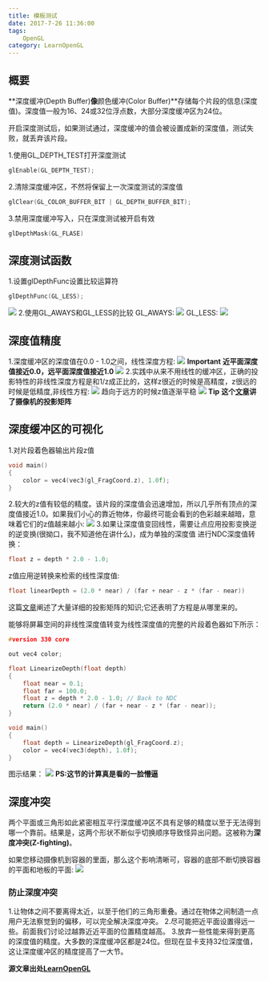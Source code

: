 ```yaml
---
title: 模板测试
date: 2017-7-26 11:36:00
tags: 
    OpenGL
category: LearnOpenGL
---
```


## 概要
**深度缓冲(Depth Buffer)**像**颜色缓冲(Color Buffer)**存储每个片段的信息(深度值)。深度值一般为16、24或32位浮点数，大部分深度缓冲区为24位。

开启深度测试后，如果测试通过，深度缓冲的值会被设置成新的深度值，测试失败，就丢弃该片段。

1.使用GL_DEPTH_TEST打开深度测试
```C++
glEnable(GL_DEPTH_TEST);
```
2.清除深度缓冲区，不然将保留上一次深度测试的深度值
```C++
glClear(GL_COLOR_BUFFER_BIT | GL_DEPTH_BUFFER_BIT);
```
3.禁用深度缓冲写入，只在深度测试被开启有效
```C++
glDepthMask(GL_FLASE)
```

## 深度测试函数
1.设置glDepthFunc设置比较运算符
```C++
glDepthFunc(GL_LESS);
```
![](comparison_operator.png)
2.使用GL_AWAYS和GL_LESS的比较
GL_AWAYS:
![](depth_testing_func_always.png)
GL_LESS:
![](depth_testing_func_less.png)

## 深度值精度
1.深度缓冲区的深度值在0.0 - 1.0之间，线性深度方程:
![](linear_equation.png)
**Important**
**近平面深度值接近0.0，远平面深度值接近1.0**
![](depth_linear_graph.png)
2.实践中从来不用线性的缓冲区，正确的投影特性的非线性深度方程是和1/z成正比的，这样z很近的时候是高精度，z很远的时候是低精度,非线性方程:
![](no_linear_equation.png)
趋向于远方的时候z值逐渐平稳
![](depth_non_linear_graph.png)
**Tip**
**这个[文章](http://www.songho.ca/opengl/gl_projectionmatrix.html)讲了摄像机的投影矩阵**

## 深度缓冲区的可视化
1.对片段着色器输出片段z值
```C++
void main()
{
    color = vec4(vec3(gl_FragCoord.z), 1.0f);
}  
```
2.较大的z值有较低的精度。该片段的深度值会迅速增加，所以几乎所有顶点的深度值接近1.0。如果我们小心的靠近物体，你最终可能会看到的色彩越来越暗，意味着它们的z值越来越小:
![](depth_testing_visible_depth.png)
3.如果让深度值变回线性，需要让点应用投影变换逆的逆变换(很拗口，我不知道他在讲什么)，成为单独的深度值
进行NDC深度值转换：
```C++
float z = depth * 2.0 - 1.0;
```
z值应用逆转换来检索的线性深度值:
```C++
float linearDepth = (2.0 * near) / (far + near - z * (far - near))
```
这篇[文章](http://www.songho.ca/opengl/gl_projectionmatrix.html)阐述了大量详细的投影矩阵的知识;它还表明了方程是从哪里来的。

能够将屏幕空间的非线性深度值转变为线性深度值的完整的片段着色器如下所示：
```C++
#version 330 core

out vec4 color;

float LinearizeDepth(float depth)
{
    float near = 0.1;
    float far = 100.0;
    float z = depth * 2.0 - 1.0; // Back to NDC
    return (2.0 * near) / (far + near - z * (far - near));
}

void main()
{
    float depth = LinearizeDepth(gl_FragCoord.z);
    color = vec4(vec3(depth), 1.0f);
}
```
图示结果：
![](depth_testing_visible_linear.png)
**PS:这节的计算真是看的一脸懵逼**

## 深度冲突
两个平面或三角形如此紧密相互平行深度缓冲区不具有足够的精度以至于无法得到哪一个靠前。结果是，这两个形状不断似乎切换顺序导致怪异出问题。这被称为**深度冲突(Z-fighting)**。

如果您移动摄像机到容器的里面，那么这个影响清晰可，容器的底部不断切换容器的平面和地板的平面:
![](depth_testing_z_fighting.png)
### 防止深度冲突
1.让物体之间不要离得太近，以至于他们的三角形重叠。通过在物体之间制造一点用户无法察觉到的偏移，可以完全解决深度冲突。
2.尽可能把近平面设置得远一些。前面我们讨论过越靠近近平面的位置精度越高。
3.放弃一些性能来得到更高的深度值的精度。大多数的深度缓冲区都是24位。但现在显卡支持32位深度值，这让深度缓冲区的精度提高了一大节。

**源文章出处[LearnOpenGL](http://learnopengl-cn.readthedocs.io/zh/latest/04%20Advanced%20OpenGL/02%20Stencil%20testing/)**
